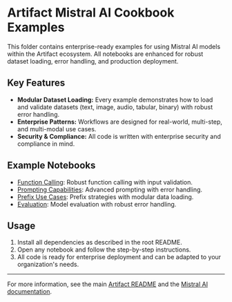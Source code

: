 # Artifact Mistral AI Cookbook Examples

This folder contains enterprise-ready examples for using Mistral AI models within the Artifact ecosystem. All notebooks are enhanced for robust dataset loading, error handling, and production deployment.

## Key Features

- **Modular Dataset Loading:** Every example demonstrates how to load and validate datasets (text, image, audio, tabular, binary) with robust error handling.
- **Enterprise Patterns:** Workflows are designed for real-world, multi-step, and multi-modal use cases.
- **Security & Compliance:** All code is written with enterprise security and compliance in mind.

## Example Notebooks

- [Function Calling](function_calling.ipynb): Robust function calling with input validation.
- [Prompting Capabilities](prompting_capabilities.ipynb): Advanced prompting with error handling.
- [Prefix Use Cases](prefix_use_cases.ipynb): Prefix strategies with modular data loading.
- [Evaluation](evaluation.ipynb): Model evaluation with robust error handling.

## Usage

1. Install all dependencies as described in the root README.
2. Open any notebook and follow the step-by-step instructions.
3. All code is ready for enterprise deployment and can be adapted to your organization's needs.

---
For more information, see the main [Artifact README](../../README.md) and the [Mistral AI documentation](https://docs.mistral.ai/).